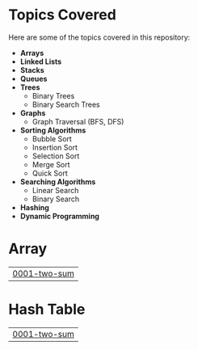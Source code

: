 # Topics Covered

Here are some of the topics covered in this repository:

- **Arrays**
- **Linked Lists**
- **Stacks**
- **Queues**
- **Trees**
  - Binary Trees
  - Binary Search Trees
- **Graphs**
  - Graph Traversal (BFS, DFS)
- **Sorting Algorithms**
  - Bubble Sort
  - Insertion Sort
  - Selection Sort
  - Merge Sort
  - Quick Sort
- **Searching Algorithms**
  - Linear Search
  - Binary Search
- **Hashing**
- **Dynamic Programming**


# Array
|  |
| ------- |
| [0001-two-sum](https://github.com/ankitkumar1302/JavaCode/tree/master/0001-two-sum) |
# Hash Table
|  |
| ------- |
| [0001-two-sum](https://github.com/ankitkumar1302/JavaCode/tree/master/0001-two-sum) |
